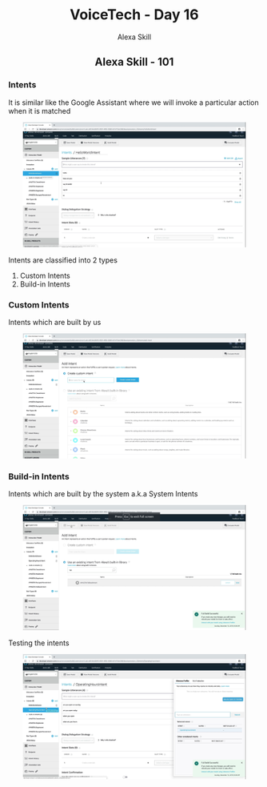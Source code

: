 <div align="center">
  <h1>VoiceTech - Day 16</h1>
  <p>Alexa Skill</p>
</div>

<h2 align="center">Alexa Skill - 101</h2>

### Intents

It is similar like the Google Assistant where we will invoke a particular action when it is matched

<div align="center">
  <img src="../../assets/day16/intents.png" alt="voicetech" height="250">
</div>

Intents are classified into 2 types

1. Custom Intents
2. Build-in Intents

### Custom Intents

Intents which are built by us

<div align="center">
  <img src="../../assets/day16/customintent.png" alt="voicetech" height="250">
</div>

### Build-in Intents

Intents which are built by the system a.k.a System Intents

<div align="center">
  <img src="../../assets/day16/buil-in-intent.png" alt="voicetech" height="250">
</div>

Testing the intents

<div align="center">
  <img src="../../assets/day16/testing.png" alt="voicetech" height="250">
</div>